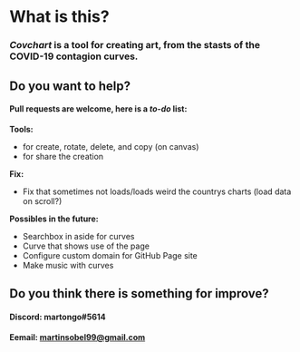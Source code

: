 # What is this?
### _Covchart_ is a tool for creating art, from the stasts of the COVID-19 contagion curves.

## Do you want to help?
#### Pull requests are welcome, here is a *to-do* list:
**Tools:**
- for create, rotate, delete, and copy (on canvas)
- for share the creation

**Fix:**
- Fix that sometimes not loads/loads weird the countrys charts (load data on scroll?)

**Possibles in the future:**
- Searchbox in aside for curves
- Curve that shows use of the page
- Configure custom domain for GitHub Page site
- Make music with curves

## Do you think there is something for improve?
#### Discord: martongo#5614
#### Eemail: martinsobel99@gmail.com
